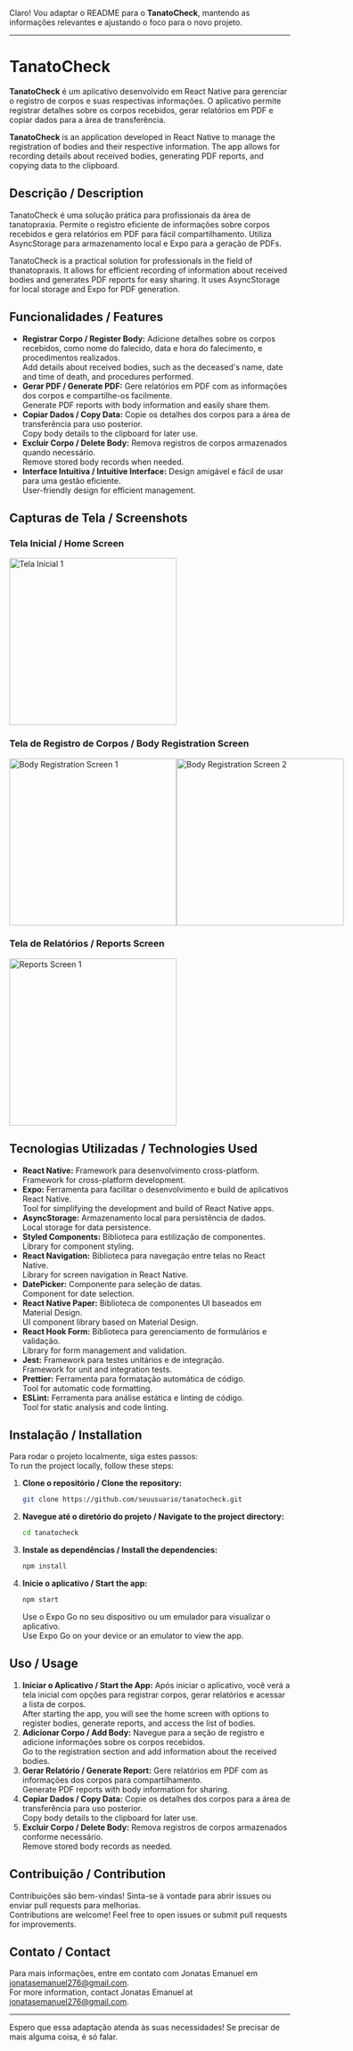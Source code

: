 Claro! Vou adaptar o README para o **TanatoCheck**, mantendo as informações relevantes e ajustando o foco para o novo projeto.

---

# TanatoCheck

**TanatoCheck** é um aplicativo desenvolvido em React Native para gerenciar o registro de corpos e suas respectivas informações. O aplicativo permite registrar detalhes sobre os corpos recebidos, gerar relatórios em PDF e copiar dados para a área de transferência.

**TanatoCheck** is an application developed in React Native to manage the registration of bodies and their respective information. The app allows for recording details about received bodies, generating PDF reports, and copying data to the clipboard.

## Descrição / Description

TanatoCheck é uma solução prática para profissionais da área de tanatopraxia. Permite o registro eficiente de informações sobre corpos recebidos e gera relatórios em PDF para fácil compartilhamento. Utiliza AsyncStorage para armazenamento local e Expo para a geração de PDFs.

TanatoCheck is a practical solution for professionals in the field of thanatopraxis. It allows for efficient recording of information about received bodies and generates PDF reports for easy sharing. It uses AsyncStorage for local storage and Expo for PDF generation.

## Funcionalidades / Features

- **Registrar Corpo / Register Body:** Adicione detalhes sobre os corpos recebidos, como nome do falecido, data e hora do falecimento, e procedimentos realizados.  
  Add details about received bodies, such as the deceased's name, date and time of death, and procedures performed.
- **Gerar PDF / Generate PDF:** Gere relatórios em PDF com as informações dos corpos e compartilhe-os facilmente.  
  Generate PDF reports with body information and easily share them.
- **Copiar Dados / Copy Data:** Copie os detalhes dos corpos para a área de transferência para uso posterior.  
  Copy body details to the clipboard for later use.
- **Excluir Corpo / Delete Body:** Remova registros de corpos armazenados quando necessário.  
  Remove stored body records when needed.
- **Interface Intuitiva / Intuitive Interface:** Design amigável e fácil de usar para uma gestão eficiente.  
  User-friendly design for efficient management.

## Capturas de Tela / Screenshots

### Tela Inicial / Home Screen

<div style="display: flex; flex-direction: row;">
  <img src="https://github.com/Jonemanuel/TanatoCheck/blob/main/assets/readme/Tela1.jpeg" alt="Tela Inicial 1" width="300"/>
  
</div>

### Tela de Registro de Corpos / Body Registration Screen

<div style="display: flex; flex-direction: row;">
  <img src="https://github.com/Jonemanuel/TanatoCheck/blob/main/assets/readme/tela2.jpeg" alt="Body Registration Screen 1" width="300"/>
  <img src="https://github.com/Jonemanuel/TanatoCheck/blob/main/assets/readme/tela3.jpeg.jpg" alt="Body Registration Screen 2" width="300"/>
</div>

### Tela de Relatórios / Reports Screen

<div style="display: flex; flex-direction: row;">
  <img src="https://github.com/Jonemanuel/TanatoCheck/blob/main/assets/readme/telafinal.jpeg" alt="Reports Screen 1" width="300"/>

</div>



## Tecnologias Utilizadas / Technologies Used

- **React Native:** Framework para desenvolvimento cross-platform.  
  Framework for cross-platform development.
- **Expo:** Ferramenta para facilitar o desenvolvimento e build de aplicativos React Native.  
  Tool for simplifying the development and build of React Native apps.
- **AsyncStorage:** Armazenamento local para persistência de dados.  
  Local storage for data persistence.
- **Styled Components:** Biblioteca para estilização de componentes.  
  Library for component styling.
- **React Navigation:** Biblioteca para navegação entre telas no React Native.  
  Library for screen navigation in React Native.
- **DatePicker:** Componente para seleção de datas.  
  Component for date selection.
- **React Native Paper:** Biblioteca de componentes UI baseados em Material Design.  
  UI component library based on Material Design.
- **React Hook Form:** Biblioteca para gerenciamento de formulários e validação.  
  Library for form management and validation.
- **Jest:** Framework para testes unitários e de integração.  
  Framework for unit and integration tests.
- **Prettier:** Ferramenta para formatação automática de código.  
  Tool for automatic code formatting.
- **ESLint:** Ferramenta para análise estática e linting de código.  
  Tool for static analysis and code linting.

## Instalação / Installation

Para rodar o projeto localmente, siga estes passos:  
To run the project locally, follow these steps:

1. **Clone o repositório / Clone the repository:**
    ```bash
    git clone https://github.com/seuusuario/tanatocheck.git
    ```
2. **Navegue até o diretório do projeto / Navigate to the project directory:**
    ```bash
    cd tanatocheck
    ```
3. **Instale as dependências / Install the dependencies:**
    ```bash
    npm install
    ```
4. **Inicie o aplicativo / Start the app:**
    ```bash
    npm start
    ```
   Use o Expo Go no seu dispositivo ou um emulador para visualizar o aplicativo.  
   Use Expo Go on your device or an emulator to view the app.

## Uso / Usage

1. **Iniciar o Aplicativo / Start the App:** Após iniciar o aplicativo, você verá a tela inicial com opções para registrar corpos, gerar relatórios e acessar a lista de corpos.  
   After starting the app, you will see the home screen with options to register bodies, generate reports, and access the list of bodies.
2. **Adicionar Corpo / Add Body:** Navegue para a seção de registro e adicione informações sobre os corpos recebidos.  
   Go to the registration section and add information about the received bodies.
3. **Gerar Relatório / Generate Report:** Gere relatórios em PDF com as informações dos corpos para compartilhamento.  
   Generate PDF reports with body information for sharing.
4. **Copiar Dados / Copy Data:** Copie os detalhes dos corpos para a área de transferência para uso posterior.  
   Copy body details to the clipboard for later use.
5. **Excluir Corpo / Delete Body:** Remova registros de corpos armazenados conforme necessário.  
   Remove stored body records as needed.

## Contribuição / Contribution

Contribuições são bem-vindas! Sinta-se à vontade para abrir issues ou enviar pull requests para melhorias.  
Contributions are welcome! Feel free to open issues or submit pull requests for improvements.

## Contato / Contact

Para mais informações, entre em contato com Jonatas Emanuel em [jonatasemanuel276@gmail.com](mailto:jonatasemanuel276@gmail.com).  
For more information, contact Jonatas Emanuel at [jonatasemanuel276@gmail.com](mailto:jonatasemanuel276@gmail.com).

---

Espero que essa adaptação atenda às suas necessidades! Se precisar de mais alguma coisa, é só falar.
